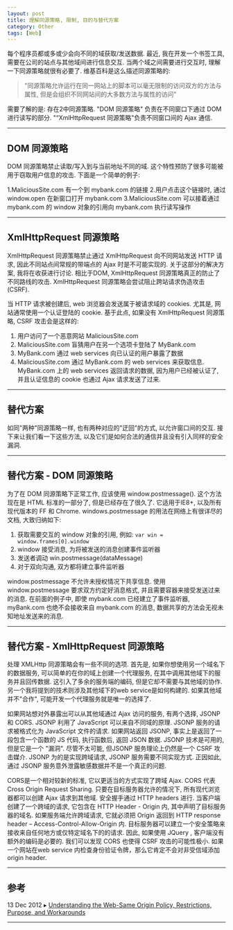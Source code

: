 ```yaml
---
layout: post
title: 理解同源策略, 限制, 目的与替代方案
category: Other
tags: [Web]
---
```


每个程序员都或多或少会向不同的域获取/发送数据. 最近, 我在开发一个书签工具, 需要在公司的站点与其他域间进行信息交互. 当两个域之间需要进行交互时, 理解一下同源策略就很有必要了. 维基百科是这么描述同源策略的:
> "同源策略允许运行在同一网站上的脚本可以毫无限制的访问双方的方法与属性, 但是会组织不同网站间的大多数方法与属性的访问"

需要了解的是: 存在2中同源策略. "DOM 同源策略" 负责在不同窗口下通过 DOM  进行读写的部分. "“XmlHttpRequest 同源策略"负责不同窗口间的 Ajax 通信.



------

## **DOM 同源策略**

DOM 同源策略禁止读取/写入到与当前地址不同的域. 这个特性预防了很多可能被用于窃取用户信息的攻击. 下面是一个简单的例子:

1.MaliciousSite.com 有一个到 mybank.com 的链接
2.用户点击这个链接时, 通过 window.open 在新窗口打开 mybank.com
3.MaliciousSite.com 可以接着通过 mybank.com 的 window 对象的引用向 mybank.com 执行读写操作

------

## **XmlHttpRequest 同源策略**

XmlHttpRequest 同源策略禁止通过 XmlHttpRequest 向不同网站发送 HTTP 请求, 因此不同站点间常规的带端点的 Ajax 时是不可能实现的. 关于这部分的解决方案, 我将在收获进行讨论. 相比于DOM, XmlHttpRequest 同源策略真正的防止了不同路线的攻击. XmlHttpRequest 同源策略会尝试阻止跨站请求伪造攻击 (CSRF).

当 HTTP 请求被创建后, web 浏览器会发送属于被请求域的 cookies. 尤其是, 网站通常使用一个认证登陆的 cookie. 基于此点, 如果没有 XmlHttpRequest 同源策略, CSRF 攻击会是这样的:

1. 用户访问了一个恶意网站 MaliciousSite.com
2. MaliciousSite.com 盲猜用户在另一个选项卡登陆了 MyBank.com
3. MyBank.com 通过 web services 向已认证的用户暴露了数据
4. MaliciousSite.com 通过 MyBank.com 的 web services 来获取信息. MyBank.com 上的 web services 返回请求的数据, 因为用户已经被认证了, 并且认证信息的 cookie 也通过 Ajax 请求发送了过来.

------

## **替代方案**

如同"两种"同源策略一样, 也有两种对应的"迂回"的方式, 以允许窗口间的交互. 接下来让我们看一下这些方法, 以及它们是如何合法的通信并且没有引入同样的安全漏洞.

------

## **替代方案 - DOM 同源策略**

为了在 DOM 同源策略下正常工作, 应该使用 window.postmessage(). 这个方法现在是 HTML 标准的一部分了, 但是已经存在了很久了. 它适用于IE8+, 以及所有现代版本的 FF 和 Chrome. windows.postmessage 的用法在网络上有很详尽的文档, 大致归纳如下:

1. 获取需要交互的 window 对象的引用, 例如: `var win = window.frames[0].window`
2. window 接受消息, 为将被发送的消息创建事件监听器
3. 发送者调动 win.postmessage(dataMessage)
4. 对于双向沟通, 双方都将建立事件监听器

window.postmessage 不允许未授权情况下共享信息. 使用 window.postmessage 要求双方约定好消息格式, 并且需要容器来接受发送过来的消息. 在前面的例子中, 即使 mybank.com 已经建立了事件监听器, myBank.com 也绝不会接收来自 mybank.com 的消息, 数据共享的方法会无视未知地址发送来的消息.

------

## **替代方案 - XmlHttpRequest 同源策略**

处理 XMLHttp 同源策略会有一些不同的选项. 首先是, 如果你想使用另一个域名下的数据服务, 可以简单的在你的域上创建一个代理服务, 在其中调用其他域下的服务并且回传数据. 这引入了多余的服务端的编码, 但是它却不需要与其他域的协作. 另一个我将提到的技术则涉及其他域下的web service是如何构建的. 如果其他域并不"合作", 可能开发一个代理服务就是唯一的选择了.

如果网站想对外暴露出可以从其他域通过 Ajax 访问的服务, 有两个选择, JSONP 和 CORS. JSONP 利用了 JavaScript 可以来自不同域的原理. JSONP 服务的请求被格式化为 JavaScript 文件的请求. 如果网站返回 JSONP, 事实上是返回了一段包含一个函数的 JS 代码, 执行函数后, 返回 JSON 数据. JSONP 技术是可用的, 但是它是一个 "漏洞". 尽管不太可能, 但JSONP 服务理论上仍然是一个 CSRF 攻击媒介. JSONP 为的是实现跨域请求, JSONP 服务需要不同实现方式. 正因如此, 通过 JSONP 服务意外泄露敏感数据并不是一个真正的问题.

CORS是一个相对较新的标准, 它以更适当的方式实现了跨域 Ajax. CORS 代表 Cross Origin Request Sharing. 只要在目标服务器允许的情况下, 所有现代浏览器都可以创建 Ajax 请求到其他域. 安全握手通过 HTTP headers 进行. 当客户端创建了一个跨域的请求, 它包含在 HTTP Header - Origin 内, 其中声明了目标服务器的域名. 如果服务端允许跨域请求, 它就必须把 Origin 返回到 HTTP response header – Access-Control-Allow-Origin 内. 目标服务器可以建立一个安全策略来接收来自任何地方或仅特定域名下的的请求. 因此, 如果使用 JQuery , 客户端没有额外的编码是必要的.
我们可以发现 CORS 也使得 CSRF 攻击的可能性极小. 如果一个网站在web service 内检查身份验证令牌，那么它肯定不会对非受信域添加 origin header.

------

## **参考**

13 Dec 2012 ▸ [Understanding the Web-Same Origin Policy, Restrictions, Purpose, and Workarounds](http://blog.logicboost.com/2012/12/13/understanding-the-web-same-origin-policy-restrictions-purpose-and-workarounds/)


------